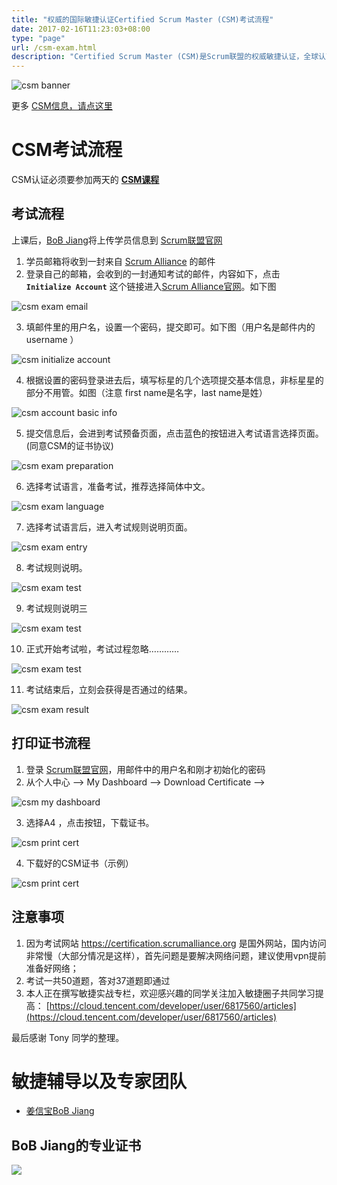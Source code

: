 ```yaml
---
title: "权威的国际敏捷认证Certified Scrum Master (CSM)考试流程"
date: 2017-02-16T11:23:03+08:00
type: "page"
url: /csm-exam.html
description: "Certified Scrum Master (CSM)是Scrum联盟的权威敏捷认证，全球认可的敏捷开发认证。全球拥有超过100万的敏捷认证会员。本文介绍什么是CSM，和其他敏捷认证的对比以及敏捷认证的常见问题。"
---
```


![csm banner](/images/csm-banner.png)

更多 [CSM信息，请点这里](/csm)

# CSM考试流程

CSM认证必须要参加两天的 **[CSM课程](https://appmopev1px9533.h5.xiaoeknow.com/homepage)**

## 考试流程

上课后，[BoB Jiang](/me)将上传学员信息到 [Scrum联盟官网](https://scrumalliance.org/)

1. 学员邮箱将收到一封来自 [Scrum Alliance](https://scrumalliance.org/) 的邮件
2. 登录自己的邮箱，会收到的一封通知考试的邮件，内容如下，点击 **`Initialize Account`** 这个链接进入[Scrum Alliance官网](https://scrumalliance.org/)。如下图

![csm exam email](/images/csm-exam-email-sample.png)

3. 填邮件里的用户名，设置一个密码，提交即可。如下图（用户名是邮件内的 username ）

![csm initialize account](/images/csm-init-acc.png)

4. 根据设置的密码登录进去后，填写标星的几个选项提交基本信息，非标星星的部分不用管。如图（注意 first name是名字，last name是姓）

![csm account basic info](/images/csm-account-basic.png)

5. 提交信息后，会进到考试预备页面，点击蓝色的按钮进入考试语言选择页面。(同意CSM的证书协议)

![csm exam preparation](/images/csm-exam-1.png)

6. 选择考试语言，准备考试，推荐选择简体中文。

![csm exam language](/images/csm-exam-2.png)

7. 选择考试语言后，进入考试规则说明页面。

![csm exam entry](/images/csm-exam-3.png)

8. 考试规则说明。

![csm exam test](/images/csm-exam-4.png)

9. 考试规则说明三

![csm exam test](/images/csm-exam-5.png)

10. 正式开始考试啦，考试过程忽略…………

![csm exam test](/images/csm-exam-6.png)

11. 考试结束后，立刻会获得是否通过的结果。

![csm exam result](/images/csm-exam-result.png)

## 打印证书流程

1. 登录 [Scrum联盟官网](https://scrumalliance.org/)，用邮件中的用户名和刚才初始化的密码
2. 从个人中心 --> My Dashboard --> Download Certificate --> 

![csm my dashboard](/images/csm-dashboard.png)

3. 选择A4 ，点击按钮，下载证书。

![csm print cert](/images/csm-print.png)

4. 下载好的CSM证书（示例）

![csm print cert](/images/csm-sample.png)

## 注意事项

1. 因为考试网站 https://certification.scrumalliance.org 是国外网站，国内访问非常慢（大部分情况是这样），首先问题是要解决网络问题，建议使用vpn提前准备好网络；
2. 考试一共50道题，答对37道题即通过
3. 本人正在撰写敏捷实战专栏，欢迎感兴趣的同学关注加入敏捷圈子共同学习提高：
[https://cloud.tencent.com/developer/user/6817560/articles](https://cloud.tencent.com/developer/user/6817560/articles)

最后感谢 Tony 同学的整理。




# 敏捷辅导以及专家团队

- [姜信宝BoB Jiang](/me)

## BoB Jiang的专业证书
![](/images/bob-all-certs.jpg)
